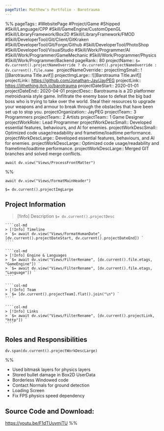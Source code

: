```yaml
---
pageTitle: Matthew's Portfolio - Barotrauma
---
```

%%
pageTags:: #WebsitePage  #Project/Game  #Shipped  #Skill/Language/CPP  #Skill/GameEngine/CustomOpenGL  #Skill/LibraryFramework/Box2D  #Skill/LibraryFramework/FMOD #Skill/DeveloperTool/Git/Client/GitKraken #Skill/DeveloperTool/Git/Forge/Github #Skill/DeveloperTool/PhotoShop #Skill/DeveloperTool/VisualStudio #Skill/Work/Programmer/AI #Skill/Work/Programmer/GameMechanic #Skill/Work/Programmer/Physics #Skill/Work/Programmer/Backend 
pageRank:: 80
projectName:: `$= dv.current().projectNameOverride ? dv.current().projectNameOverride : dv.current().file.name `
projectNameOverride:: 
projectImgSmall:: ![[Barotrauma Title.avif]]
projectImgLarge:: ![[Barotrauma Title.avif]]
projectLink:: https://github.com/Jonathan-Jay/JayPEG
projectLink:: https://jjthething.itch.io/barotrauma
projectDateStart:: 2020-01-01
projectDateEnd:: 2020-04-01
projectDesc:: Barotrauma is a 2D platformer metroidvania style game. Infiltrate the enemy base to defeat the big bad boss who is trying to take over the world. Steal their resources to upgrade your weapons and armour to break through the obstacles that have been set up to stop you. 
projectOrganization:: JayPEG
projectTeam:: 3 Programmers
projectTeam:: 2 Artists
projectTeam:: 1 Game Designer
projectWorkRole:: Lead Programmer
projectWorkDescSmall:: Developed essential features, behaviours, and AI for enemies.
projectWorkDescSmall:: Optimized code usage/readability and frametime/loadtime performance.
projectWorkDescLarge:: Developed essential features, behaviours, and AI for enemies.
projectWorkDescLarge:: Optimized code usage/readability and frametime/loadtime performance.
projectWorkDescLarge:: Merged GIT branches and solved merge conflicts.

```dataviewjs
await dv.view("Views/ProcessFrontMatter")
```
%%
```dataviewjs
await dv.view("Views/FormatMainHeader")
```
`$= dv.current().projectImgLarge `
## Project Information

> [!Info] Description
> `$= dv.current().projectDesc `

`````col
````col-md
> [!Info] Timeline
> `$= await dv.view("Views/FormatHumanDate", [dv.current().projectDateStart, dv.current().projectDateEnd]) `
````

````col-md
> [!Info] Engine & Languages
> `$= await dv.view("Views/FilterRename", [dv.current().file.etags, "GameEngine"]) `
> `$= await dv.view("Views/FilterRename", [dv.current().file.etags, "Language"]) `
````

````col-md
> [!Info] Team
> `$= [dv.current().projectTeam].flat().join("\n") `
````

````col-md
> [!Info] Links
> `$= await dv.view("Views/FilterRename", [dv.current().projectLink, "http"]) `
````
`````

## Roles and Responsibilities
```dataviewjs
dv.span(dv.current().projectWorkDescLarge)
```


%%
* Used bitmask layers for physics layers
* Stored bullet damage in Box2D UserData
* Borderless Windowed code
* Contact Normals for ground detection
* Loading Screen
* Fix FPS physics speed dependency
## Source Code and Download:
https://youtu.be/F1dTUuymjTU
%%